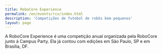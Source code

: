 ```yaml
---
title: RoboCore Experience
permalink: /en/events/rcx/index.html
description: 'Competições de futebol de robôs bem pequenos'
layout: page
---
```


A RoboCore Experience é uma competição anual organizada pela RoboCore junto à Campus Party. Ela já contou com edições em São Paulo, SP e em Brasília, DF.
